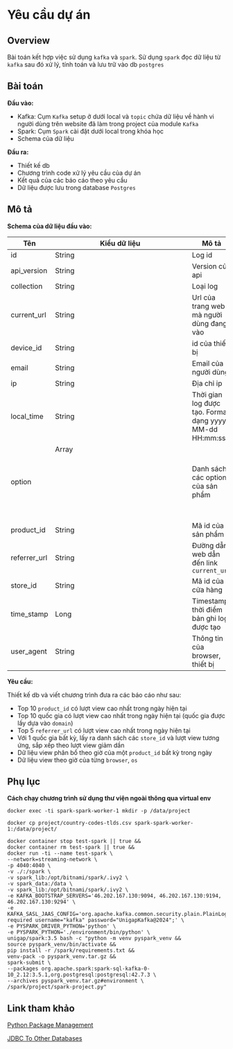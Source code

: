 # Yêu cầu dự án

## Overview

Bài toán kết hợp việc sử dụng `kafka` và `spark`. Sử dụng `spark` đọc dữ liệu từ `kafka` sau đó xử lý, tính toán và lưu
trữ vào db `postgres`

## Bài toán

**Đầu vào:**

- Kafka: Cụm `Kafka` setup ở dưới local và `topic` chứa dữ liệu về hành vi người dùng trên website đã làm trong project
  của module `Kafka`
- Spark: Cụm `Spark` cài đặt dưới local trong khóa học
- Schema của dữ liệu

**Đầu ra:**

- Thiết kế db
- Chương trình code xử lý yêu cầu của dự án
- Kết quả của các báo cáo theo yêu cầu
- Dữ liệu được lưu trong database `Postgres`

## Mô tả

**Schema của dữ liệu đầu vào:**

| Tên          | Kiểu dữ liệu  | Mô tả                                                   | Ví dụ                                                                                                                                                               |
|--------------|---------------|---------------------------------------------------------|---------------------------------------------------------------------------------------------------------------------------------------------------------------------|
| id           | String        | Log id                                                  | aea4b823-c5c6-485e-8b3b-6182a7c4ecce                                                                                                                                |
| api_version  | String        | Version của api                                         | 1.0                                                                                                                                                                 | 
| collection   | String        | Loại log                                                | view_product_detail                                                                                                                                                 | 
| current_url  | String        | Url của trang web mà người dùng đang vào                | https://www.glamira.cl/glamira-anillo-saphira-skug100335.html?alloy=white-375&diamond=sapphire&stone2=diamond-Brillant&itm_source=recommendation&itm_medium=sorting |
| device_id    | String        | id của thiết bị                                         | 874db849-68a6-4e99-bcac-fb6334d0ec80                                                                                                                                |
| email        | String        | Email của người dùng                                    |                                                                                                                                                                     |
| ip           | String        | Địa chỉ ip                                              | 190.163.166.122                                                                                                                                                     |
| local_time   | String        | Thời gian log được tạo. Format dạng yyyy-MM-dd HH:mm:ss | 2024-05-28 08:31:22                                                                                                                                                 |
| option       | Array<Object> | Danh sách các option của sản phẩm                       | `[{"option_id": "328026", "option_label": "diamond"}]`                                                                                                              |
| product_id   | String        | Mã id của sản phẩm                                      | 96672                                                                                                                                                               |
| referrer_url | String        | Đường dẫn web dẫn đến link `current_url`                | https://www.google.com/                                                                                                                                             |
| store_id     | String        | Mã id của cửa hàng                                      | 85                                                                                                                                                                  |
| time_stamp   | Long          | Timestamp thời điểm bản ghi log được tạo                |                                                                                                                                                                     |
| user_agent   | String        | Thông tin của browser, thiết bị                         | Mozilla/5.0 (iPhone; CPU iPhone OS 13_4_1 like Mac OS X) AppleWebKit/605.1.15 (KHTML, like Gecko) Version/13.1 Mobile/15E148 Safari/604.1                           |

**Yêu cầu:**

Thiết kế db và viết chương trình đưa ra các báo cáo như sau:

- Top 10 `product_id` có lượt view cao nhất trong ngày hiện tại
- Top 10 quốc gia có lượt view cao nhất trong ngày hiện tại (quốc gia được lấy dựa vào `domain`)
- Top 5 `referrer_url` có lượt view cao nhất trong ngày hiện tại
- Với 1 quốc gia bất kỳ, lấy ra danh sách các `store_id` và lượt view tương ứng, sắp xếp theo lượt view
  giảm dần
- Dữ liệu view phân bổ theo giờ của một `product_id` bất kỳ trong ngày
- Dữ liệu view theo giờ của từng `browser`, `os`

## Phụ lục

**Cách chạy chương trình sử dụng thư viện ngoài thông qua virtual env**
```commandline
docker exec -ti spark-spark-worker-1 mkdir -p /data/project
```
```commandline
docker cp project/country-codes-tlds.csv spark-spark-worker-1:/data/project/
```
```
docker container stop test-spark || true &&
docker container rm test-spark || true &&
docker run -ti --name test-spark \
--network=streaming-network \
-p 4040:4040 \
-v ./:/spark \
-v spark_lib:/opt/bitnami/spark/.ivy2 \
-v spark_data:/data \
-v spark_lib:/opt/bitnami/spark/.ivy2 \
-e KAFKA_BOOTSTRAP_SERVERS='46.202.167.130:9094, 46.202.167.130:9194, 46.202.167.130:9294' \
-e KAFKA_SASL_JAAS_CONFIG='org.apache.kafka.common.security.plain.PlainLoginModule required username="kafka" password="UnigapKafka@2024";' \
-e PYSPARK_DRIVER_PYTHON='python' \
-e PYSPARK_PYTHON='./environment/bin/python' \
unigap/spark:3.5 bash -c "python -m venv pyspark_venv &&
source pyspark_venv/bin/activate &&
pip install -r /spark/requirements.txt &&
venv-pack -o pyspark_venv.tar.gz &&
spark-submit \
--packages org.apache.spark:spark-sql-kafka-0-10_2.12:3.5.1,org.postgresql:postgresql:42.7.3 \
--archives pyspark_venv.tar.gz#environment \
/spark/project/spark-project.py"
```

## Link tham khảo

[Python Package Management](https://spark.apache.org/docs/latest/api/python/user_guide/python_packaging.html)

[JDBC To Other Databases](https://spark.apache.org/docs/latest/sql-data-sources-jdbc.html)